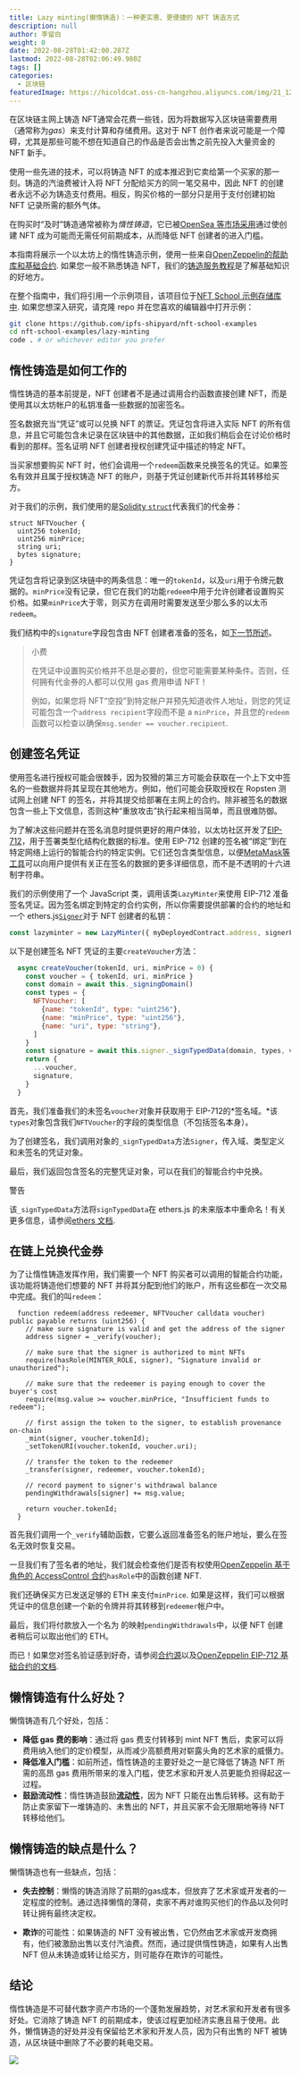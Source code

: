 ```yaml
---
title: Lazy minting(懒惰铸造)：一种更实惠、更便捷的 NFT 铸造方式
description: null
author: 李留白
weight: 0
date: 2022-08-28T01:42:00.287Z
lastmod: 2022-08-28T02:06:49.980Z
tags: []
categories:
  - 区块链
featuredImage: https://hicoldcat.oss-cn-hangzhou.aliyuncs.com/img/21_12_How-to-Mint-NFTs-for-Free-Without-Paying-Gas.jpg
---
```


在区块链主网上铸造 NFT通常会花费一些钱，因为将数据写入区块链需要费用（通常称为*gas*）来支付计算和存储费用。这对于 NFT 创作者来说可能是一个障碍，尤其是那些可能不想在知道自己的作品是否会出售之前先投入大量资金的 NFT 新手。

使用一些先进的技术，可以将铸造 NFT 的成本推迟到它卖给第一个买家的那一刻。铸造的汽油费被计入将 NFT 分配给买方的同一笔交易中，因此 NFT 的创建者永远不必为铸造支付费用。相反，购买价格的一部分只是用于支付创建初始 NFT 记录所需的额外气体。

在购买时“及时”铸造通常被称为*惰性铸造*，它已被[OpenSea 等市场采用](https://opensea.io/blog/announcements/introducing-the-collection-manager/)通过使创建 NFT 成为可能而无需任何前期成本，从而降低 NFT 创建者的进入门槛。

本指南将展示一个以太坊上的惰性铸造示例，使用一些来自[OpenZeppelin的帮助库和基础合约](https://openzeppelin.com/contracts/). 如果您一般不熟悉铸造 NFT，我们的[铸造服务教程](https://nftschool.dev/tutorial/minting-service/)是了解基础知识的好地方。

在整个指南中，我们将引用一个示例项目，该项目位于[NFT School 示例存储库中](https://github.com/ipfs-shipyard/nft-school-examples). 如果您想深入研究，请克隆 repo 并在您喜欢的编辑器中打开示例：

```bash
git clone https://github.com/ipfs-shipyard/nft-school-examples
cd nft-school-examples/lazy-minting
code . # or whichever editor you prefer
```

## 惰性铸造是如何工作的

惰性铸造的基本前提是，NFT 创建者不是通过调用合约函数直接创建 NFT，而是使用其以太坊帐户的私钥准备一些数据的加密签名。

签名数据充当“凭证”或可以兑换 NFT 的票证。凭证包含将进入实际 NFT 的所有信息，并且它可能包含未记录在区块链中的其他数据，正如我们稍后会在讨论价格时看到的那样。签名证明 NFT 创建者授权创建凭证中描述的特定 NFT。

当买家想要购买 NFT 时，他们会调用一个`redeem`函数来兑换签名的凭证。如果签名有效并且属于授权铸造 NFT 的账户，则基于凭证创建新代币并将其转移给买方。

对于我们的示例，我们使用的是[Solidity `struct`](https://docs.soliditylang.org/en/v0.4.24/types.html#structs)代表我们的代金券：

```solidity
struct NFTVoucher {
  uint256 tokenId;
  uint256 minPrice;
  string uri;
  bytes signature;
}
```

凭证包含将记录到区块链中的两条信息：唯一的`tokenId`，以及`uri`用于令牌元数据的。`minPrice`没有记录，但它在我们的功能`redeem`中用于允许创建者设置购买价格。如果`minPrice`大于零，则买方在调用时需要发送至少那么多的以太币`redeem`。

我们结构中的`signature`字段包含由 NFT 创建者准备的签名，如[下一节所述](#创建签名凭证)。

> 小费
>
> 在凭证中设置购买价格并不总是必要的，但您可能需要某种条件。否则，任何拥有代金券的人都可以仅用 gas 费用申请 NFT！
>
> 例如，如果您将 NFT“空投”到特定帐户并预先知道收件人地址，则您的凭证可能包含一个`address recipient`字段而不是 a `minPrice`，并且您的`redeem`函数可以检查以确保`msg.sender == voucher.recipient`.

## 创建签名凭证

使用签名进行授权可能会很棘手，因为狡猾的第三方可能会获取在一个上下文中签名的一些数据并将其呈现在其他地方。例如，他们可能会获取授权在 Ropsten 测试网上创建 NFT 的签名，并将其提交给部署在主网上的合约。除非被签名的数据包含一些上下文信息，否则这种“重放攻击”执行起来相当简单，而且很难防御。

为了解决这些问题并在签名消息时提供更好的用户体验，以太坊社区开发了[EIP-712](https://eips.ethereum.org/EIPS/eip-712)，用于签署类型化结构化数据的标准。使用 EIP-712 创建的签名被“绑定”到在特定网络上运行的智能合约的特定实例。它们还包含类型信息，以便[MetaMask等工具](https://metamask.io/)可以向用户提供有关正在签名的数据的更多详细信息，而不是不透明的十六进制字符串。

我们的示例使用了一个 JavaScript 类，调用该类`LazyMinter`来使用 EIP-712 准备签名凭证。因为签名绑定到特定的合约实例，所以你需要提供部署的合约的地址和一个 ethers.js[`Signer`](https://docs.ethers.io/v5/api/signer/)对于 NFT 创建者的私钥：

```js
const lazyminter = new LazyMinter({ myDeployedContract.address, signerForMinterAccount })
```

以下是创建签名 NFT 凭证的主要`createVoucher`方法：

```js
  async createVoucher(tokenId, uri, minPrice = 0) {
    const voucher = { tokenId, uri, minPrice }
    const domain = await this._signingDomain()
    const types = {
      NFTVoucher: [
        {name: "tokenId", type: "uint256"},
        {name: "minPrice", type: "uint256"},
        {name: "uri", type: "string"},  
      ]
    }
    const signature = await this.signer._signTypedData(domain, types, voucher)
    return {
      ...voucher,
      signature,
    }
  }
```

首先，我们准备我们的未签名`voucher`对象并获取用于 EIP-712的*签名域。*该`types`对象包含我们`NFTVoucher`的字段的类型信息（不包括签名本身）。

为了创建签名，我们调用对象的`_signTypedData`方法`Signer`，传入域、类型定义和未签名的凭证对象。

最后，我们返回包含签名的完整凭证对象，可以在我们的智能合约中兑换。

警告

该`_signTypedData`方法将`signTypedData`在 ethers.js 的未来版本中重命名！有关更多信息，请参阅[ethers 文档](https://docs.ethers.io/v5/api/signer/#Signer-signTypedData).

## 在链上兑换代金券

为了让惰性铸造发挥作用，我们需要一个 NFT 购买者可以调用的智能合约功能，该功能将铸造他们想要的 NFT 并将其分配到他们的账户，所有这些都在一次交易中完成。我们的叫`redeem`：

```solidity
  function redeem(address redeemer, NFTVoucher calldata voucher) public payable returns (uint256) {
    // make sure signature is valid and get the address of the signer
    address signer = _verify(voucher);

    // make sure that the signer is authorized to mint NFTs
    require(hasRole(MINTER_ROLE, signer), "Signature invalid or unauthorized");

    // make sure that the redeemer is paying enough to cover the buyer's cost
    require(msg.value >= voucher.minPrice, "Insufficient funds to redeem");

    // first assign the token to the signer, to establish provenance on-chain
    _mint(signer, voucher.tokenId);
    _setTokenURI(voucher.tokenId, voucher.uri);
    
    // transfer the token to the redeemer
    _transfer(signer, redeemer, voucher.tokenId);

    // record payment to signer's withdrawal balance
    pendingWithdrawals[signer] += msg.value;

    return voucher.tokenId;
  }
```

首先我们调用一个`_verify`辅助函数，它要么返回准备签名的账户地址，要么在签名无效时恢复交易。

一旦我们有了签名者的地址，我们就会检查他们是否有权使用[OpenZeppelin 基于角色的 AccessControl 合约](https://docs.openzeppelin.com/contracts/4.x/access-control)`hasRole`中的函数创建 NFT[](https://docs.openzeppelin.com/contracts/4.x/access-control).

我们还确保买方已发送足够的 ETH 来支付`minPrice`. 如果是这样，我们可以根据凭证中的信息创建一个新的令牌并将其转移到`redeemer`帐户中。

最后，我们将付款放入一个名为 的映射`pendingWithdrawals`中，以便 NFT 创建者稍后可以取出他们的 ETH。

而已！如果您对签名验证感到好奇，请参阅[合约源](https://github.com/ipfs-shipyard/nft-school-examples/blob/main/lazy-minting/contracts/LazyNFT.sol)以及[OpenZeppelin EIP-712 基础合约的文档](https://docs.openzeppelin.com/contracts/4.x/api/utils#EIP712).

## 懒惰铸造有什么好处？

懒惰铸造有几个好处，包括：

- **降低 gas 费的影响**：通过将 gas 费支付转移到 mint NFT 售后，卖家可以将费用纳入他们的定价模型，从而减少高额费用对崭露头角的艺术家的威慑力。
- **降低准入门槛**：如前所述，惰性铸造的主要好处之一是它降低了铸造 NFT 所需的高昂 gas 费用所带来的准入门槛，使艺术家和开发人员更能负担得起这一过程。
- **鼓励流动性**：惰性铸造鼓励[**流动性**](https://phemex.com/academy/measure-liquidity-and-use-it-to-make-trading-decisions)，因为 NFT 只能在出售后转移。这有助于防止卖家留下一堆铸造的、未售出的 NFT，并且买家不会无限期地等待 NFT 转移给他们。

## 懒惰铸造的缺点是什么？

懒惰铸造也有一些缺点，包括：

- **失去控制**：懒惰的铸造消除了前期的gas成本，但放弃了艺术家或开发者的一定程度的控制。通过选择懒惰的薄荷，卖家不再对谁购买他们的作品以及何时转让拥有最终决定权。

- **欺诈**的可能性：如果铸造的 NFT 没有被出售，它仍然由艺术家或开发商拥有，他们被激励出售以支付汽油费。然而，通过提供惰性铸造，如果有人出售 NFT 但从未铸造或转让给买方，则可能存在欺诈的可能性。

## 结论

惰性铸造是不可替代数字资产市场的一个蓬勃发展趋势，对艺术家和开发者有很多好处。它消除了铸造 NFT 的前期成本，使该过程更加经济实惠且易于使用。此外，懒惰铸造的好处并没有保留给艺术家和开发人员，因为只有出售的 NFT 被铸造，从区块链中删除了不必要的耗电交易。

![](https://hicoldcat.oss-cn-hangzhou.aliyuncs.com/img/my.png)

